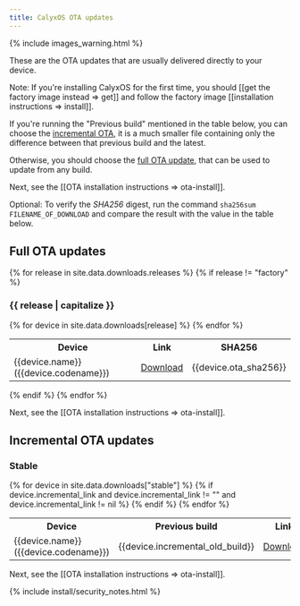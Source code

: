```yaml
---
title: CalyxOS OTA updates
---
```


{% include images_warning.html %}

These are the OTA updates that are usually delivered directly to your device.

<div class="alert alert-info" markdown="0">
Note: If you're installing CalyxOS for the first time, you should [[get the factory image instead => get]] and follow the factory image [[installation instructions => install]].
</div>

If you're running the "Previous build" mentioned in the table below, you can choose the [incremental OTA](#incremental-ota-updates), it is a much smaller file containing only the difference between that previous build and the latest.

Otherwise, you should choose the [full OTA update](#full-ota-updates), that can be used to update from any build.

Next, see the [[OTA installation instructions => ota-install]].

Optional: To verify the *SHA256* digest, run the command `sha256sum FILENAME_OF_DOWNLOAD` and compare the result with the value in the table below.

## Full OTA updates

{% for release in site.data.downloads.releases %}
{% if release != "factory" %}
<h3 class="mt-3">{{ release | capitalize }}</h3>
<table class="table table-striped download">
  <tr><th>Device</th><th>Link</th><th>SHA256</th></tr>
{% for device in site.data.downloads[release] %}
  <tr>
    <td>{{device.name}} ({{device.codename}})</td>
    <td><a href="{{device.ota_link}}">Download</a></td>
    <td class="hash">{{device.ota_sha256}}</td>
  </tr>
{% endfor %}
</table>
{% endif %}
{% endfor %}

Next, see the [[OTA installation instructions => ota-install]].

## Incremental OTA updates

<h3 class="mt-3">Stable</h3>
<table class="table table-striped download">
  <tr><th>Device</th><th>Previous build</th><th>Link</th><th>SHA256</th></tr>
{% for device in site.data.downloads["stable"] %}
{% if device.incremental_link and device.incremental_link != "" and device.incremental_link != nil %}
  <tr>
    <td>{{device.name}} ({{device.codename}})</td>
    <td>{{device.incremental_old_build}}</td>
    <td><a href="{{device.incremental_link}}">Download</a></td>
    <td class="hash">{{device.incremental_sha256}}</td>
  </tr>
{% endif %}
{% endfor %}
</table>

Next, see the [[OTA installation instructions => ota-install]].

{% include install/security_notes.html %}
